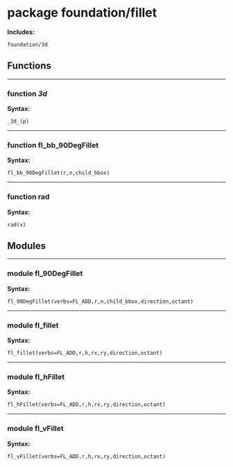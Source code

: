 # package foundation/fillet


__Includes:__

    foundation/3d

## Functions


---

### function _3d_

__Syntax:__

    _3d_(p)

---

### function fl_bb_90DegFillet

__Syntax:__

    fl_bb_90DegFillet(r,n,child_bbox)

---

### function rad

__Syntax:__

    rad(x)

## Modules


---

### module fl_90DegFillet

__Syntax:__

    fl_90DegFillet(verbs=FL_ADD,r,n,child_bbox,direction,octant)

---

### module fl_fillet

__Syntax:__

    fl_fillet(verbs=FL_ADD,r,h,rx,ry,direction,octant)

---

### module fl_hFillet

__Syntax:__

    fl_hFillet(verbs=FL_ADD,r,h,rx,ry,direction,octant)

---

### module fl_vFillet

__Syntax:__

    fl_vFillet(verbs=FL_ADD,r,h,rx,ry,direction,octant)

